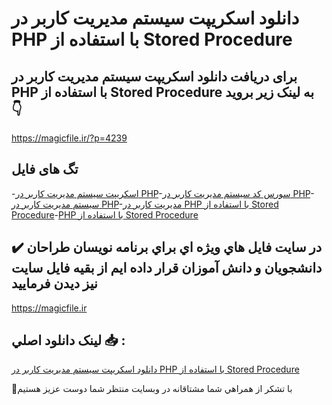 # دانلود اسکریپت سیستم مدیریت کاربر در PHP با استفاده از Stored Procedure

## برای دریافت دانلود اسکریپت سیستم مدیریت کاربر در PHP با استفاده از Stored Procedure به لینک زیر بروید 👇

https://magicfile.ir/?p=4239

## تگ های فایل

-[اسکریپت سیستم مدیریت کاربر در PHP](https://magicfile.ir/product/%d8%a7%d8%b3%da%a9%d8%b1%db%8c%d9%be%d8%aa-%d8%b3%db%8c%d8%b3%d8%aa%d9%85-%d9%85%d8%af%db%8c%d8%b1%db%8c%d8%aa-%da%a9%d8%a7%d8%b1%d8%a8%d8%b1-%d8%af%d8%b1-php-%d8%a8%d8%a7-stored-procedure/)-[سورس کد سیستم مدیریت کاربر در PHP](https://magicfile.ir/product/%d8%a7%d8%b3%da%a9%d8%b1%db%8c%d9%be%d8%aa-%d8%b3%db%8c%d8%b3%d8%aa%d9%85-%d9%85%d8%af%db%8c%d8%b1%db%8c%d8%aa-%da%a9%d8%a7%d8%b1%d8%a8%d8%b1-%d8%af%d8%b1-php-%d8%a8%d8%a7-stored-procedure/)-[سیستم مدیریت کاربر در PHP](https://magicfile.ir/product/%d8%a7%d8%b3%da%a9%d8%b1%db%8c%d9%be%d8%aa-%d8%b3%db%8c%d8%b3%d8%aa%d9%85-%d9%85%d8%af%db%8c%d8%b1%db%8c%d8%aa-%da%a9%d8%a7%d8%b1%d8%a8%d8%b1-%d8%af%d8%b1-php-%d8%a8%d8%a7-stored-procedure/)-[مدیریت کاربر در PHP با استفاده از Stored Procedure](https://magicfile.ir/product/%d8%a7%d8%b3%da%a9%d8%b1%db%8c%d9%be%d8%aa-%d8%b3%db%8c%d8%b3%d8%aa%d9%85-%d9%85%d8%af%db%8c%d8%b1%db%8c%d8%aa-%da%a9%d8%a7%d8%b1%d8%a8%d8%b1-%d8%af%d8%b1-php-%d8%a8%d8%a7-stored-procedure/)-[PHP با استفاده از Stored Procedure](https://magicfile.ir/product/%d8%a7%d8%b3%da%a9%d8%b1%db%8c%d9%be%d8%aa-%d8%b3%db%8c%d8%b3%d8%aa%d9%85-%d9%85%d8%af%db%8c%d8%b1%db%8c%d8%aa-%da%a9%d8%a7%d8%b1%d8%a8%d8%b1-%d8%af%d8%b1-php-%d8%a8%d8%a7-stored-procedure/)

## ✔️ در سايت فايل هاي ويژه اي براي برنامه نويسان طراحان دانشجويان و دانش آموزان قرار داده ايم از بقيه فايل سايت نيز ديدن فرماييد

https://magicfile.ir


## لينک دانلود اصلي 📥 :

[دانلود اسکریپت سیستم مدیریت کاربر در PHP با استفاده از Stored Procedure](https://magicfile.ir/product/%d8%a7%d8%b3%da%a9%d8%b1%db%8c%d9%be%d8%aa-%d8%b3%db%8c%d8%b3%d8%aa%d9%85-%d9%85%d8%af%db%8c%d8%b1%db%8c%d8%aa-%da%a9%d8%a7%d8%b1%d8%a8%d8%b1-%d8%af%d8%b1-php-%d8%a8%d8%a7-stored-procedure/) 


🙏با تشکر از همراهي شما مشتاقانه در وبسایت منتظر شما دوست عزیز هستیم

